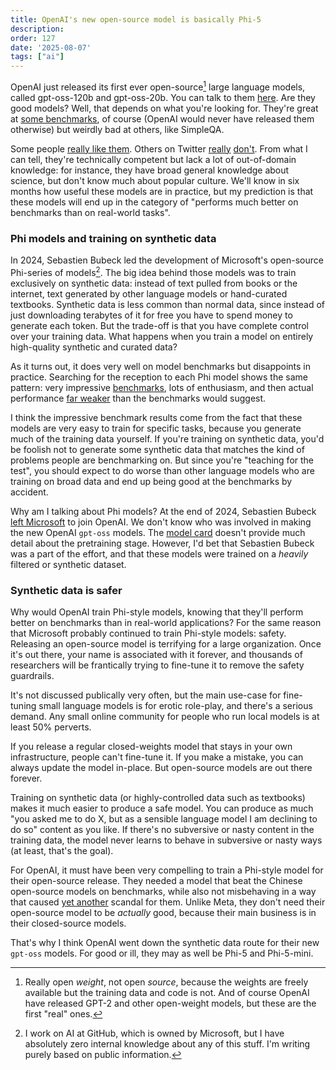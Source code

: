 ```yaml
---
title: OpenAI's new open-source model is basically Phi-5
description: 
order: 127
date: '2025-08-07'
tags: ["ai"]
---
```


OpenAI just released its first ever open-source[^1] large language models, called gpt-oss-120b and gpt-oss-20b. You can talk to them [here](https://gpt-oss.com/). Are they good models? Well, that depends on what you're looking for. They're great at [some benchmarks](https://cdn.openai.com/pdf/419b6906-9da6-406c-a19d-1bb078ac7637/oai_gpt-oss_model_card.pdf), of course (OpenAI would never have released them otherwise) but weirdly bad at others, like SimpleQA.

Some people [really like them](https://simonwillison.net/2025/Aug/5/gpt-oss/). Others on Twitter [really](https://x.com/corbtt/status/1952868822891012241) [don't](https://x.com/vikhyatk/status/1952863413845275132). From what I can tell, they're technically competent but lack a lot of out-of-domain knowledge: for instance, they have broad general knowledge about science, but don't know much about popular culture. We'll know in six months how useful these models are in practice, but my prediction is that these models will end up in the category of "performs much better on benchmarks than on real-world tasks".

### Phi models and training on synthetic data

In 2024, Sebastien Bubeck led the development of Microsoft's open-source Phi-series of models[^2]. The big idea behind those models was to train exclusively on synthetic data: instead of text pulled from books or the internet, text generated by other language models or hand-curated textbooks. Synthetic data is less common than normal data, since instead of just downloading terabytes of it for free you have to spend money to generate each token. But the trade-off is that you have complete control over your training data. What happens when you train a model on entirely high-quality synthetic and curated data?

As it turns out, it does very well on model benchmarks but disappoints in practice. Searching for the reception to each Phi model shows the same pattern: very impressive [benchmarks](https://arxiv.org/abs/2404.14219), lots of enthusiasm, and then actual performance [far weaker](https://news.ycombinator.com/item?id=40128351) than the benchmarks would suggest.

I think the impressive benchmark results come from the fact that these models are very easy to train for specific tasks, because you generate much of the training data yourself. If you're training on synthetic data, you'd be foolish not to generate some synthetic data that matches the kind of problems people are benchmarking on. But since you're "teaching for the test", you should expect to do worse than other language models who are training on broad data and end up being good at the benchmarks by accident.

Why am I talking about Phi models? At the end of 2024, Sebastien Bubeck [left Microsoft](https://www.reuters.com/technology/microsofts-vp-genai-research-join-openai-2024-10-14/) to join OpenAI. We don't know who was involved in making the new OpenAI `gpt-oss` models. The [model card](https://cdn.openai.com/pdf/419b6906-9da6-406c-a19d-1bb078ac7637/oai_gpt-oss_model_card.pdf) doesn't provide much detail about the pretraining stage. However, I'd bet that Sebastien Bubeck was a part of the effort, and that these models were trained on a _heavily_ filtered or synthetic dataset.

### Synthetic data is safer

Why would OpenAI train Phi-style models, knowing that they'll perform better on benchmarks than in real-world applications? For the same reason that Microsoft probably continued to train Phi-style models: safety. Releasing an open-source model is terrifying for a large organization. Once it's out there, your name is associated with it forever, and thousands of researchers will be frantically trying to fine-tune it to remove the safety guardrails. 

It's not discussed publically very often, but the main use-case for fine-tuning small language models is for erotic role-play, and there's a serious demand. Any small online community for people who run local models is at least 50% perverts.

If you release a regular closed-weights model that stays in your own infrastructure, people can't fine-tune it. If you make a mistake, you can always update the model in-place. But open-source models are out there forever.

Training on synthetic data (or highly-controlled data such as textbooks) makes it much easier to produce a safe model. You can produce as much "you asked me to do X, but as a sensible language model I am declining to do so" content as you like. If there's no subversive or nasty content in the training data, the model never learns to behave in subversive or nasty ways (at least, that's the goal).

For OpenAI, it must have been very compelling to train a Phi-style model for their open-source release. They needed a model that beat the Chinese open-source models on benchmarks, while also not misbehaving in a way that caused [yet another](/ai-sycophancy) scandal for them. Unlike Meta, they don't need their open-source model to be _actually_ good, because their main business is in their closed-source models.

That's why I think OpenAI went down the synthetic data route for their new `gpt-oss` models. For good or ill, they may as well be Phi-5 and Phi-5-mini.

[^1]: Really open _weight_, not open _source_, because the weights are freely available but the training data and code is not. And of course OpenAI have released GPT-2 and other open-weight models, but these are the first "real" ones.

[^2]: I work on AI at GitHub, which is owned by Microsoft, but I have absolutely zero internal knowledge about any of this stuff. I'm writing purely based on public information.